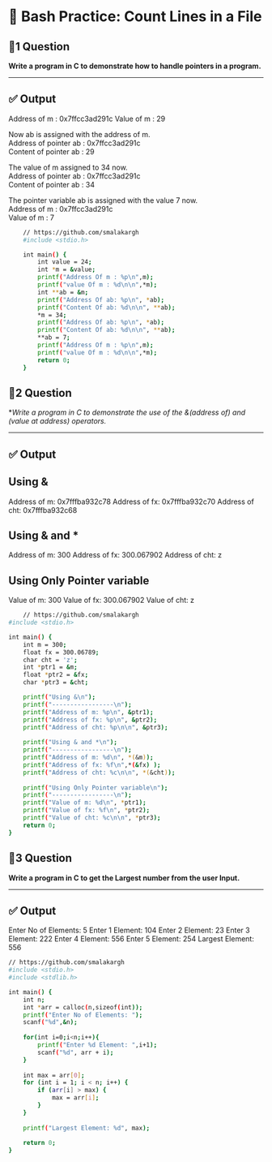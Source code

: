# 🧠 Bash Practice: Count Lines in a File

## 📘1 Question

**Write a program in C to demonstrate how to handle pointers in a program.**

---

## ✅ Output
Address of m : 0x7ffcc3ad291c
 Value of m : 29                                                                                              
                                                                                                              
 Now ab is assigned with the address of m.                                                                    
 Address of pointer ab : 0x7ffcc3ad291c                                                                       
 Content of pointer ab : 29                                                                                   
                                                                                                              
 The value of m assigned to 34 now.                                                                           
 Address of pointer ab : 0x7ffcc3ad291c                                                                       
 Content of pointer ab : 34                                                                                   
                                                                                                              
 The pointer variable ab is assigned with the value 7 now.                                                    
 Address of m : 0x7ffcc3ad291c                                                                                
 Value of m : 7 

```bash
    // https://github.com/smalakargh
    #include <stdio.h>

    int main() {
        int value = 24;
        int *m = &value;
        printf("Address Of m : %p\n",m);
        printf("value Of m : %d\n\n",*m);
        int **ab = &m;
        printf("Address Of ab: %p\n", *ab);
        printf("Content Of ab: %d\n\n", **ab);
        *m = 34;
        printf("Address Of ab: %p\n", *ab);
        printf("Content Of ab: %d\n\n", **ab);
        **ab = 7;
        printf("Address Of m : %p\n",m);
        printf("value Of m : %d\n\n",*m);
        return 0;
    }
```
## 📘2 Question

**Write a program in C to demonstrate the use of the &(address of) and *(value at address) operators.**

---

## ✅ Output
Using &
-----------------
Address of m: 0x7fffba932c78
Address of fx: 0x7fffba932c70
Address of cht: 0x7fffba932c68

Using & and *
-----------------
Address of m: 300
Address of fx: 300.067902
Address of cht: z

Using Only Pointer variable
-----------------
Value of m: 300
Value of fx: 300.067902
Value of cht: z

```bash
    // https://github.com/smalakargh
#include <stdio.h>

int main() {
    int m = 300;
    float fx = 300.06789;
    char cht = 'z';
    int *ptr1 = &m;
    float *ptr2 = &fx;
    char *ptr3 = &cht;

    printf("Using &\n");
    printf("-----------------\n");
    printf("Address of m: %p\n", &ptr1);
    printf("Address of fx: %p\n", &ptr2);
    printf("Address of cht: %p\n\n", &ptr3);
    
    printf("Using & and *\n");
    printf("-----------------\n");
    printf("Address of m: %d\n", *(&m));
    printf("Address of fx: %f\n",*(&fx) );
    printf("Address of cht: %c\n\n", *(&cht));
    
    printf("Using Only Pointer variable\n");
    printf("-----------------\n");
    printf("Value of m: %d\n", *ptr1);
    printf("Value of fx: %f\n", *ptr2);
    printf("Value of cht: %c\n\n", *ptr3);
    return 0;
}
```
## 📘3 Question

**Write a program in C to get the Largest number from the user Input.**

---

## ✅ Output
Enter No of Elements: 5
Enter 1 Element: 104
Enter 2 Element: 23
Enter 3 Element: 222
Enter 4 Element: 556
Enter 5 Element: 254
Largest Element: 556

```bash
// https://github.com/smalakargh
#include <stdio.h>
#include <stdlib.h>

int main() {
    int n;
    int *arr = calloc(n,sizeof(int));
    printf("Enter No of Elements: ");
    scanf("%d",&n);
    
    for(int i=0;i<n;i++){
        printf("Enter %d Element: ",i+1);
        scanf("%d", arr + i);
    }
    
    int max = arr[0];
    for (int i = 1; i < n; i++) {
        if (arr[i] > max) {
            max = arr[i];
        }
    }
    
    printf("Largest Element: %d", max);
    
    return 0;
}
```